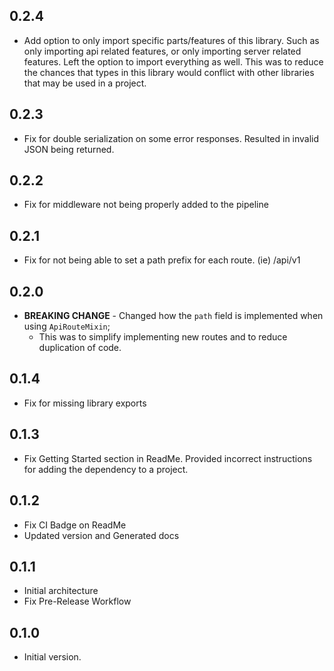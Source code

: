 ## 0.2.4

- Add option to only import specific parts/features of this library. Such as only importing api related features, or only importing server related features. Left the option to import everything as well. This was to reduce the chances that types in this library would conflict with other libraries that may be used in a project.

## 0.2.3

- Fix for double serialization on some error responses. Resulted in invalid JSON being returned.

## 0.2.2

- Fix for middleware not being properly added to the pipeline

## 0.2.1

- Fix for not being able to set a path prefix for each route. (ie) /api/v1

## 0.2.0

- **BREAKING CHANGE** - Changed how the `path` field is implemented when using `ApiRouteMixin`;
  - This was to simplify implementing new routes and to reduce duplication of code.

## 0.1.4

- Fix for missing library exports

## 0.1.3

- Fix Getting Started section in ReadMe. Provided incorrect instructions for adding the dependency to a project.

## 0.1.2

- Fix CI Badge on ReadMe
- Updated version and Generated docs

## 0.1.1

- Initial architecture
- Fix Pre-Release Workflow

## 0.1.0

- Initial version.
